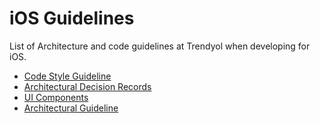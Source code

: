 # iOS Guidelines
List of Architecture and code guidelines at Trendyol when developing for iOS.

* [Code Style Guideline](code_style_guideline/code_style_guideline.md)
* [Architectural Decision Records](https://github.com/Trendyol/ios-architecture-decision-logs)
* [UI Components](https://github.com/Trendyol/ios-components)
* [Architectural Guideline](architectural-guideline/README.md)